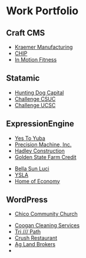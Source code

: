 # Work Portfolio
## Craft CMS
- [Kraemer Manufacturing](https://kraemermanufacturing.com)
- [CHIP](https://chiphousing.org)
- [In Motion Fitness](https://inmotionfitness.com)

## Statamic
- [Hunting Dog Capital](https://hdcap.com)
- [Challenge CSUC](https://challengecsuc.com)
- [Challenge UCSC](https://challengeucsc.com)

## ExpressionEngine
<!--- [Steps To Quality](https://stepstoquality.org)-->
- [Yes To Yuba](https://yestoyuba.com)
- [Precision Machine, Inc.](https://builtbyprecision.com)
- [Hadley Construction](https://hadleyconstruction.com)
- [Golden State Farm Credit](https://goldenstatefarmcredit.com)
<!--- [MC2 Design Group, Inc.](https://mc2design.com)-->
- [Bella Sun Luci](https://bellasunluci.com)
- [YSLA](https://visityubasutter.com)
- [Home of Economy](https://homeofeconomy.net)

## WordPress
- [Chico Community Church](https://chicocommunity.church)
<!--- [Every Body Health Body](https://everybodyhealthybody.org)-->
- [Coogan Cleaning Services](https://coogancleaning.com)
- [Tri /// Path](https://tripath.us)
- [Crush Restaurant](https://chicocrush.com)
- [Ag Land Brokers](https://aglandbrokers.com)
- 
